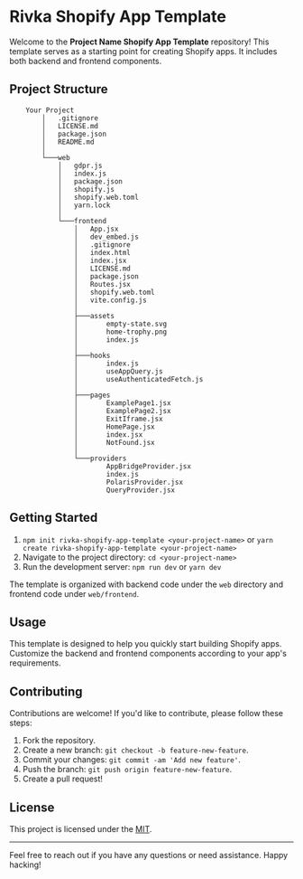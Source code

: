 # Rivka Shopify App Template

Welcome to the **Project Name Shopify App Template** repository! This template serves as a starting point for creating Shopify apps. It includes both backend and frontend components.

## Project Structure
```
    Your Project
        │   .gitignore
        │   LICENSE.md
        │   package.json
        │   README.md
        │
        └───web
            │   gdpr.js
            │   index.js
            │   package.json
            │   shopify.js
            │   shopify.web.toml
            │   yarn.lock
            │
            └───frontend
                │   App.jsx
                │   dev_embed.js
                │   .gitignore
                │   index.html
                │   index.jsx
                │   LICENSE.md
                │   package.json
                │   Routes.jsx
                │   shopify.web.toml
                │   vite.config.js
                │
                ├───assets
                │       empty-state.svg
                │       home-trophy.png
                │       index.js
                │
                ├───hooks
                │       index.js
                │       useAppQuery.js
                │       useAuthenticatedFetch.js
                │
                ├───pages
                │       ExamplePage1.jsx
                │       ExamplePage2.jsx
                │       ExitIframe.jsx
                │       HomePage.jsx
                │       index.jsx
                │       NotFound.jsx
                │
                └───providers
                        AppBridgeProvider.jsx
                        index.js
                        PolarisProvider.jsx
                        QueryProvider.jsx
```

## Getting Started

1. ```npm init rivka-shopify-app-template <your-project-name>``` or ```yarn create rivka-shopify-app-template <your-project-name>```
2. Navigate to the project directory: `cd <your-project-name>`
3. Run the development server: `npm run dev` or `yarn dev`

The template is organized with backend code under the `web` directory and frontend code under `web/frontend`.

## Usage

This template is designed to help you quickly start building Shopify apps. Customize the backend and frontend components according to your app's requirements.

## Contributing

Contributions are welcome! If you'd like to contribute, please follow these steps:

1. Fork the repository.
2. Create a new branch: `git checkout -b feature-new-feature`.
3. Commit your changes: `git commit -am 'Add new feature'`.
4. Push the branch: `git push origin feature-new-feature`.
5. Create a pull request!

## License

This project is licensed under the [MIT](LICENSE.md).

---

Feel free to reach out if you have any questions or need assistance. Happy hacking!